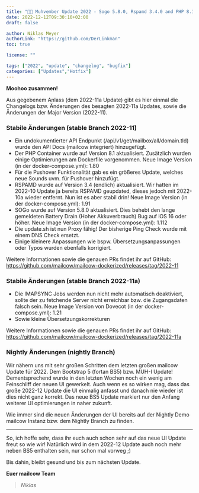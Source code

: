 ```yaml
---
title: "🚚🐄 Muhvember Update 2022 - Sogo 5.8.0, Rspamd 3.4.0 and PHP 8.1 Update | Revision A"
date: 2022-12-12T09:30:10+02:00
draft: false

author: Niklas Meyer
authorLink: "https://github.com/DerLinkman"
toc: true

license: ""

tags: ["2022", "update", "changelog", "bugfix"]
categories: ["Updates","Hotfix"]
---
```


**Moohoo zusammen!**

Aus gegebenem Anlass (dem 2022-11a Update) gibt es hier einmal die Changelogs bzw. Änderungen des besagten 2022-11a Updates, sowie die Änderungen der Major Version (2022-11).

<!--more-->

### Stabile Änderungen (stable Branch 2022-11)

+ Ein undokumentierter API Endpunkt (/api/v1/get/mailbox/all/domain.tld) wurde den API Docs (mailcow integriert) hinzugefügt.
+ Der PHP Container wurde auf Version 8.1 aktualisiert. Zusätzlich wurden einige Optimierungen am Dockerfile vorgenommen. Neue Image Version (in der docker-compose.yml): 1.80
+ Für die Pushover Funktionalität gab es ein größeres Update, welches neue Sounds uvm. für Pushover hinzufügt.
+ RSPAMD wurde auf Version 3.4 (endlich) aktualisiert. Wir hatten im 2022-10 Update ja bereits RSPAMD geupdated, dieses jedoch mit 2022-10a wieder entfernt. Nun ist es aber stabil drin! Neue Image Version (in der docker-compose.yml): 1.91
+ SOGo wurde auf Version 5.8.0 aktualisiert. Dies behebt den lange gemeldeten Battery Drain (Hoher Akkuverbrauch) Bug auf iOS 16 oder höher. Neue Image Version (in der docker-compose.yml): 1.112
+ Die update.sh ist nun Proxy fähig! Der bisherige Ping Check wurde mit einem DNS Check ersetzt.
+ Einige kleinere Anpassungen wie bspw. Übersetzungsanpassungen oder Typos wurden ebenfalls korrigiert.


Weitere Informationen sowie die genauen PRs findet ihr auf GitHub: https://github.com/mailcow/mailcow-dockerized/releases/tag/2022-11

### Stabile Änderungen (stable Branch 2022-11a)

+ Die IMAPSYNC Jobs werden nun nicht mehr automatisch deaktiviert, sollte der zu fetchende Server nicht erreichbar bzw. die Zugangsdaten falsch sein. Neue Image Version von Dovecot (in der docker-compose.yml): 1.21
+ Sowie kleine Übersetzungskorrekturen

Weitere Informationen sowie die genauen PRs findet ihr auf GitHub: https://github.com/mailcow/mailcow-dockerized/releases/tag/2022-11a

### Nightly Änderungen (nightly Branch)

Wir nähern uns mit sehr großen Schritten dem letzten großen mailcow Update für 2022. Dem Bootstrap 5 (fortan BS5) bzw. MUH-I Update!
Dementsprechend wurde in den letzten Wochen noch ein wenig am Feinschliff der neuen UI gewerkelt. Auch wenn es so wirken mag, dass das große 2022-12 Update die UI einmalig anfasst und danach nie wieder ist dies nicht ganz korrekt. Das neue BS5 Update markiert nur den Anfang weiterer UI optimierungen in naher zukunft.

Wie immer sind die neuen Änderungen der UI bereits auf der Nightly Demo mailcow Instanz bzw. dem Nightly Branch zu finden.

---

So, ich hoffe sehr, dass ihr euch auch schon sehr auf das neue UI Update freut so wie wir! Natürlich wird in dem 2022-12 Update auch noch mehr neben BS5 enthalten sein, nur schon mal vorweg ;)

Bis dahin, bleibt gesund und bis zum nächsten Update.

**Euer mailcow Team** <br>
> *Niklas*